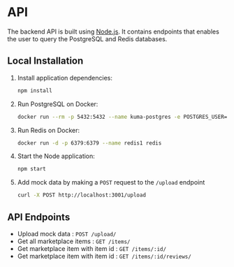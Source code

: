 # API

The backend API is built using [Node.js](https://nodejs.org/en/). It contains endpoints that enables the user to query the PostgreSQL and Redis databases.

## Local Installation

1. Install application dependencies:
   ```sh
   npm install
   ```

2. Run PostgreSQL on Docker:
   ```sh
   docker run --rm -p 5432:5432 --name kuma-postgres -e POSTGRES_USER=kumademo -e POSTGRES_PASSWORD=kumademo -e POSTGRES_DB=kumademo kvn0218/postgres:latest
   ```
   
3. Run Redis on Docker:
   ```sh
   docker run -d -p 6379:6379 --name redis1 redis
   ```

4. Start the Node application:
   ```sh
   npm start
   ```

5. Add mock data by making a `POST` request to the `/upload` endpoint
   ```sh
   curl -X POST http://localhost:3001/upload
   ```

## API Endpoints

* Upload mock data : `POST /upload/`
* Get all marketplace items : `GET /items/`
* Get marketplace item with item id : `GET /items/:id/`
* Get marketplace item with item id : `GET /items/:id/reviews/`
